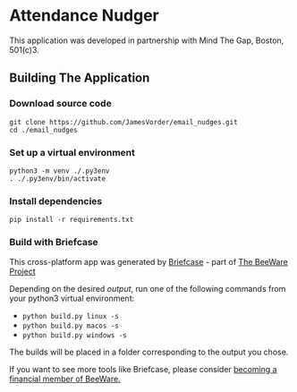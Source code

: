 # Attendance Nudger #

This application was developed in partnership with Mind The Gap, Boston, 501(c)3. 

## Building The Application ##

### Download source code ###
```
git clone https://github.com/JamesVorder/email_nudges.git
cd ./email_nudges
```
### Set up a virtual environment ###

```
python3 -m venv ./.py3env
. ./.py3env/bin/activate
```

### Install dependencies ###

`pip install -r requirements.txt`

### Build with Briefcase ###
This cross-platform app was generated by [Briefcase](https://github.com/pybee/briefcase) - part of [The BeeWare Project](https://pybee.org/.)

Depending on the desired *output*, run one of the following commands from your python3 virtual environment:
- `python build.py linux -s`
- `python build.py macos -s`
- `python build.py windows -s`

The builds will be placed in a folder corresponding to the output you chose.

If you want to see more tools like Briefcase, please consider [becoming a financial member of BeeWare.](https://pybee.org/contributing/membership)
